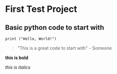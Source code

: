 # First Test Project

## Basic python code to start with

```
print ("Hello, World!")
```

> "This is a great code to start with" - Someone

**this is bold**

_this is italics_
